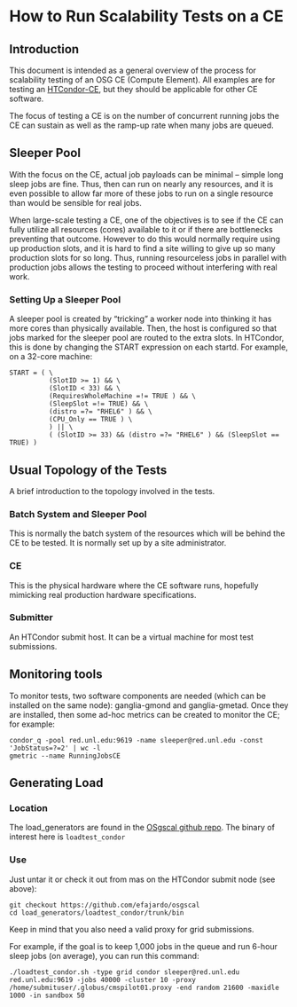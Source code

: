 How to Run Scalability Tests on a CE
====================================

Introduction
------------

This document is intended as a general overview of the process for scalability testing of an OSG CE (Compute Element). All examples are for testing an [HTCondor-CE](http://opensciencegrid.github.io/docs/compute-element/install-htcondor-ce/), but they should be applicable for other CE software.

The focus of testing a CE is on the number of concurrent running jobs the CE can sustain as well as the ramp-up rate when many jobs are queued.

Sleeper Pool
------------

With the focus on the CE, actual job payloads can be minimal – simple long sleep jobs are fine. Thus, then can run on nearly any resources, and it is even possible to allow far more of these jobs to run on a single resource than would be sensible for real jobs.

When large-scale testing a CE, one of the objectives is to see if the CE can fully utilize all resources (cores) available to it or if there are bottlenecks preventing that outcome. However to do this would normally require using up production slots, and it is hard to find a site willing to give up so many production slots for so long. Thus, running resourceless jobs in parallel with production jobs allows the testing to proceed without interfering with real work.

### Setting Up a Sleeper Pool

A sleeper pool is created by “tricking” a worker node into thinking it has more cores than physically available. Then, the host is configured so that jobs marked for the sleeper pool are routed to the extra slots. In HTCondor, this is done by changing the START expression on each startd. For example, on a 32-core machine:

``` file
START = ( \
          (SlotID >= 1) && \
          (SlotID < 33) && \
          (RequiresWholeMachine =!= TRUE ) && \
          (SleepSlot =!= TRUE) && \
          (distro =?= "RHEL6" ) && \
          (CPU_Only == TRUE ) \
          ) || \
          ( (SlotID >= 33) && (distro =?= "RHEL6" ) && (SleepSlot == TRUE) )
```

Usual Topology of the Tests
---------------------------

A brief introduction to the topology involved in the tests.

### Batch System and Sleeper Pool

This is normally the batch system of the resources which will be behind the CE to be tested. It is normally set up by a site administrator.

### CE

This is the physical hardware where the CE software runs, hopefully mimicking real production hardware specifications.

### Submitter

An HTCondor submit host. It can be a virtual machine for most test submissions.

Monitoring tools
----------------

To monitor tests, two software components are needed (which can be installed on the same node): ganglia-gmond and ganglia-gmetad. Once they are installed, then some ad-hoc metrics can be created to monitor the CE; for example:

``` console
condor_q -pool red.unl.edu:9619 -name sleeper@red.unl.edu -const 'JobStatus=?=2' | wc -l
gmetric --name RunningJobsCE 
```

Generating Load
---------------

### Location

The load\_generators are found in the  [OSgscal github repo](https://github.com/efajardo/osgscal). The binary of interest here is `loadtest_condor`

### Use

Just untar it or check it out from mas on the HTCondor submit node (see above):

``` console
git checkout https://github.com/efajardo/osgscal
cd load_generators/loadtest_condor/trunk/bin
```

Keep in mind that you also need a valid proxy for grid submissions.

For example, if the goal is to keep 1,000 jobs in the queue and run 6-hour sleep jobs (on average), you can run this command:

``` console
./loadtest_condor.sh -type grid condor sleeper@red.unl.edu red.unl.edu:9619 -jobs 40000 -cluster 10 -proxy /home/submituser/.globus/cmspilot01.proxy -end random 21600 -maxidle 1000 -in sandbox 50
```
